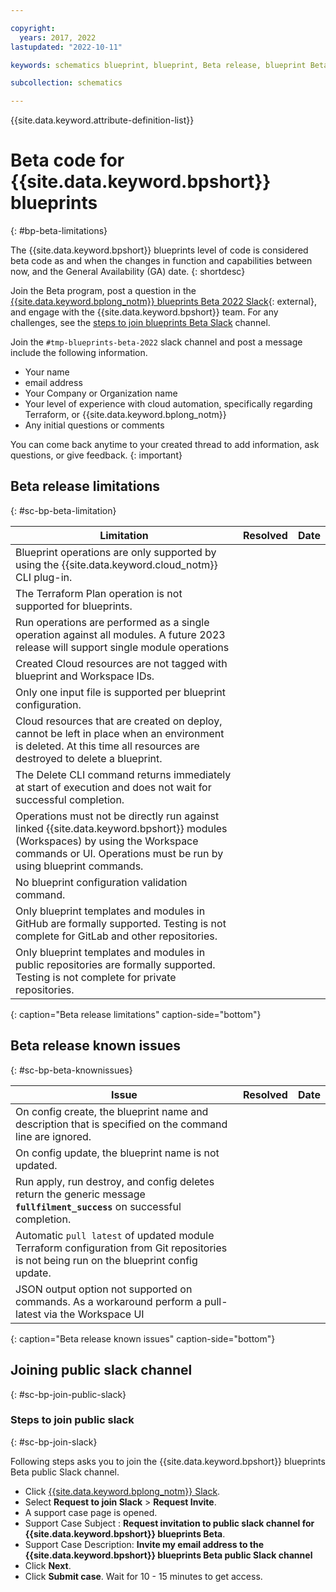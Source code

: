 ```yaml
---

copyright:
  years: 2017, 2022
lastupdated: "2022-10-11"

keywords: schematics blueprint, blueprint, Beta release, blueprint Beta release

subcollection: schematics

---
```


{{site.data.keyword.attribute-definition-list}}

# Beta code for {{site.data.keyword.bpshort}} blueprints
{: #bp-beta-limitations}

The {{site.data.keyword.bpshort}} blueprints level of code is considered beta code as and when the changes in function and capabilities between now, and the General Availability (GA) date.
{: shortdesc}

Join the Beta program, post a question in the [{{site.data.keyword.bplong_notm}} blueprints Beta 2022 Slack](https://ibm-cloud-schematics.slack.com/archives/C03MPHXKYRZ){: external}, and engage with the {{site.data.keyword.bpshort}} team. For any challenges, see the [steps to join blueprints Beta Slack](/docs/schematics?topic=schematics-bp-beta-limitations#sc-bp-join-public-slack) channel.

Join the `#tmp-blueprints-beta-2022` slack channel and post a message include the following information.

- Your name
- email address
- Your Company or Organization name
- Your level of experience with cloud automation, specifically regarding Terraform, or {{site.data.keyword.bplong_notm}}
- Any initial questions or comments

You can come back anytime to your created thread to add information, ask questions, or give feedback.
{: important}

## Beta release limitations 
{: #sc-bp-beta-limitation}

|  Limitation | Resolved | Date |
| --- |--- | --- | 
| Blueprint operations are only supported by using the {{site.data.keyword.cloud_notm}} CLI plug-in.  | | | 
| The Terraform Plan operation is not supported for blueprints. | | | 
| Run operations are performed as a single operation against all modules. A future 2023 release will support single module operations  | | | 
| Created Cloud resources are not tagged with blueprint and Workspace IDs. | | | 
| Only one input file is supported per blueprint configuration. | | |
| Cloud resources that are created on deploy, cannot be left in place when an environment is deleted. At this time all resources are destroyed to delete a blueprint.  | | |  
| The Delete CLI command returns immediately at start of execution and does not wait for successful completion. | | | 
| Operations must not be directly run against linked {{site.data.keyword.bpshort}} modules (Workspaces) by using the Workspace commands or UI. Operations must be run by using blueprint commands.    | | |
| No blueprint configuration validation command. | | | 
| Only blueprint templates and modules in GitHub are formally supported. Testing is not complete for GitLab and other repositories. | | | 
| Only blueprint templates and modules in public repositories are formally supported. Testing is not complete for private repositories. | | | 
{: caption="Beta release limitations" caption-side="bottom"}

## Beta release known issues 
{: #sc-bp-beta-knownissues}

| Issue | Resolved | Date |
| --- |--- | --- | 
| On config create, the blueprint name and description that is specified on the command line are ignored. | | |
| On config update, the blueprint name is not updated. | | |  
| Run apply, run destroy, and config deletes return the generic message **`fullfilment_success`** on successful completion.  | | | 
| Automatic `pull latest` of updated module Terraform configuration from Git repositories is not being run on the blueprint config update. | | | 
| JSON output option not supported on commands. As a workaround perform a pull-latest via the Workspace UI  | | |   
{: caption="Beta release known issues" caption-side="bottom"}

## Joining public slack channel
{: #sc-bp-join-public-slack}

### Steps to join public slack
{: #sc-bp-join-slack}

Following steps asks you to join the {{site.data.keyword.bpshort}} blueprints Beta public Slack channel.
- Click [{{site.data.keyword.bplong_notm}} Slack](https://cloud.ibm.com/schematics/slack).
- Select **Request to join Slack** > **Request Invite**.
- A support case page is opened.
- Support Case Subject : **Request invitation to public slack channel for {{site.data.keyword.bpshort}} blueprints Beta**.
- Support Case Description: **Invite my email address to the {{site.data.keyword.bpshort}} blueprints Beta public Slack channel**
- Click **Next**.
- Click **Submit case**. Wait for 10 - 15 minutes to get access.
